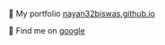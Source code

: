 👋 My portfolio [nayan32biswas.github.io](https://nayan32biswas.github.io/)

👀 Find me on [google](https://www.google.com/search?q=nayan32biswas)
